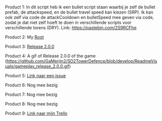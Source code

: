 Product 1:
In dit script heb ik een bullet script staan waarbij je zelf de bullet prefab, de attackspeed, en de bullet travel speed kan kiezen (SRP).
Ik kan ook zelf via code de attackCooldown en bulletSpeed mee geven via code, zodat je dat niet zelf hoeft te doen in verschillende scripts voor verschillende torens (DRY). 
Link: https://pastebin.com/2S9RCFhq

Product 2:
My [Root](https://github.com/GaMerijn2/SD2TowerDefence/tree/develop/TD)

Product 3:
[Release 2.0.0](https://github.com/GaMerijn2/SD2TowerDefence/releases/tag/game)

Product 4:
A gif of Release 2.0.0 of the game (https://github.com/GaMerijn2/SD2TowerDefence/blob/develop/ReadmeVisuals/gameplay_release_2.0.0.gif)

Product 5:
[Link naar een issue](https://github.com/GaMerijn2/SD2TowerDefence/issues/1)

Product 6:
Nog mee bezig

Product 7:
Nog mee bezig

Product 8:
Nog mee bezig

Product 9:
[Link naar mijn Trello](https://trello.com/b/gdFuLxI2/sd2td)



